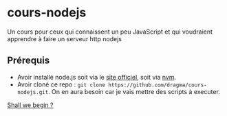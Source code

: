 # cours-nodejs
Un cours pour ceux qui connaissent un peu JavaScript et qui voudraient apprendre à faire un serveur http nodejs

## Prérequis

- Avoir installé node.js soit via le [site officiel](https://nodejs.org/en/), soit via [nvm](https://github.com/creationix/nvm).
- Avoir cloné ce repo : `git clone https://github.com/dragma/cours-nodejs.git`. On en aura besoin car je vais mettre des scripts à executer.

[Shall we begin ?](./1)
